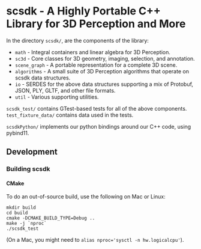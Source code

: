 # scsdk - A Highly Portable C++ Library for 3D Perception and More



In the directory `scsdk/`, are the components of the library:

 * `math` - Integral containers and linear algebra for 3D Perception.
 * `sc3d` - Core classes for 3D geometry, imaging, selection, and annotation.
 * `scene_graph` - A portable representation for a complete 3D scene.
 * `algorithms` - A small suite of 3D Perception algorithms that operate
      on scsdk data structures.
 * `io` - SERDES for the above data structures supporting a mix of Protobuf,
      JSON, PLY, GLTF, and other file formats.
 * `util` - Various supporting utilities.

`scsdk_test/` contains GTest-based tests for all of the above components. `test_fixture_data/` contains data used in the tests.

`scsdkPython/` implements our python bindings around our C++ code, using pybind11.

## Development

### Building scsdk

#### CMake

To do an out-of-source build, use the following on Mac or Linux:
```
mkdir build
cd build
cmake -DCMAKE_BUILD_TYPE=Debug ..
make -j `nproc`
./scsdk_test
```

(On a Mac, you might need to `alias nproc='sysctl -n hw.logicalcpu'`).
